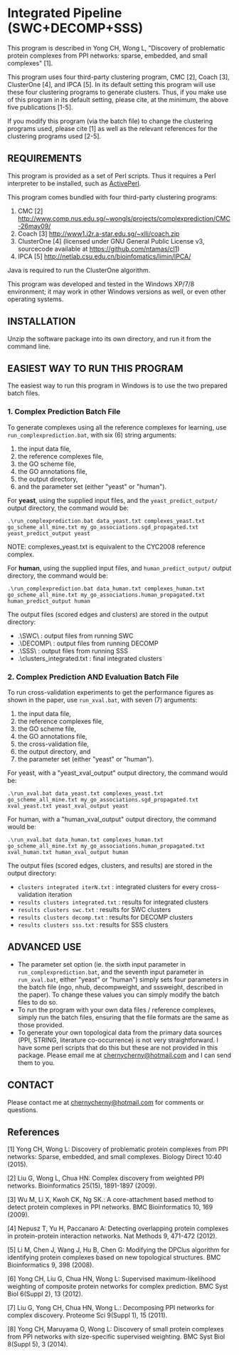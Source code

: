 
# Integrated Pipeline (SWC+DECOMP+SSS)

This program is described in Yong CH, Wong L, "Discovery of problematic protein complexes from PPI networks: sparse, embedded, and small complexes" [1].

This program uses four third-party clustering program, CMC [2], Coach [3], ClusterOne [4], and IPCA [5]. In its default setting this program will use these four clustering programs to generate clusters. Thus, if you make use of this program in its default setting, please cite, at the minimum, the above five publications [1-5].

If you modify this program (via the batch file) to change the clustering programs used, please cite [1] as well as the relevant references for the clustering programs used [2-5].

## REQUIREMENTS

This program is provided as a set of Perl scripts. Thus it requires a Perl interpreter to be installed, such as [ActivePerl](www.activestate.com/activeperl).

This program comes bundled with four third-party clustering programs:

1. CMC [2] <http://www.comp.nus.edu.sg/~wongls/projects/complexprediction/CMC-26may09/>
2. Coach [3] <http://www1.i2r.a-star.edu.sg/~xlli/coach.zip>
3. ClusterOne [4] (licensed under GNU General Public License v3, sourcecode available at <https://github.com/ntamas/cl1>)
4. IPCA [5] <http://netlab.csu.edu.cn/bioinfomatics/limin/IPCA/>

Java is required to run the ClusterOne algorithm.

This program was developed and tested in the Windows XP/7/8 environment; it may work in other Windows versions as well, or even other operating systems.

## INSTALLATION

Unzip the software package into its own directory, and run it from the command line.

## EASIEST WAY TO RUN THIS PROGRAM

The easiest way to run this program in Windows is to use the two prepared batch files.

### 1. Complex Prediction Batch File

To generate complexes using all the reference complexes for learning, use `run_complexprediction.bat`, with six (6) string arguments:

1. the input data file,
2. the reference complexes file,
3. the GO scheme file,
4. the GO annotations file,
5. the output directory,
6. and the parameter set (either "yeast" or "human").

For **yeast**, using the supplied input files, and the `yeast_predict_output/` output directory, the command would be:

```shell
.\run_complexprediction.bat data_yeast.txt complexes_yeast.txt go_scheme_all_mine.txt my_go_associations.sgd_propagated.txt yeast_predict_output yeast
```

NOTE: complexes_yeast.txt is equivalent to the CYC2008 reference complex.

For **human**, using the supplied input files, and `human_predict_output/` output directory, the command would be:

```shell
.\run_complexprediction.bat data_human.txt complexes_human.txt go_scheme_all_mine.txt my_go_associations.human_propagated.txt human_predict_output human
```

The output files (scored edges and clusters) are stored in the output directory:

- .\SWC\ : output files from running SWC
- .\DECOMP\ : output files from running DECOMP
- .\SSS\ : output files from running SSS
- .\clusters_integrated.txt : final integrated clusters

### 2. Complex Prediction AND Evaluation Batch File

To run cross-validation experiments to get the performance figures as shown in the paper, use `run_xval.bat`, with seven (7) arguments:

1. the input data file,
2. the reference complexes file,
3. the GO scheme file,
4. the GO annotations file,
5. the cross-validation file,
6. the output directory, and
7. the parameter set (either "yeast" or "human").

For yeast, with a "yeast_xval_output\" output directory, the command would be:

```shell
.\run_xval.bat data_yeast.txt complexes_yeast.txt go_scheme_all_mine.txt my_go_associations.sgd_propagated.txt xval_yeast.txt yeast_xval_output yeast
```

For human, with a "human_xval_output\" output directory, the command would be:

```shell
.\run_xval.bat data_human.txt complexes_human.txt go_scheme_all_mine.txt my_go_associations.human_propagated.txt xval_human.txt human_xval_output human
```

The output files (scored edges, clusters, and results) are stored in the output directory:

- `clusters integrated iterN.txt` : integrated clusters for every cross-validation iteration
- `results clusters integrated.txt` : results for integrated clusters
- `results clusters swc.txt` : results for SWC clusters
- `results clusters decomp.txt` : results for DECOMP clusters
- `results clusters sss.txt` : results for SSS clusters

## ADVANCED USE

- The parameter set option (ie. the sixth input parameter in `run_complexprediction.bat`, and the seventh input parameter in `run_xval.bat`, either "yeast" or "human") simply sets four parameters in the batch file (ngo, nhub, decompweight, and sssweight, described in the paper). To change these values you can simply modify the batch files to do so.
- To run the program with your own data files / reference complexes, simply run the batch files, ensuring that the file formats are the same as those provided.
- To generate your own topological data from the primary data sources (PPI, STRING, literature co-occurrence) is not very straightforward. I have some perl scripts that do this but these are not provided in this package. Please email me at <chernycherny@hotmail.com> and I can send them to you.

## CONTACT

Please contact me at <chernycherny@hotmail.com> for comments or questions.

## References

[1] Yong CH, Wong L: Discovery of problematic protein complexes from PPI networks: Sparse, embedded, and small complexes. Biology Direct 10:40 (2015).

[2] Liu G, Wong L, Chua HN: Complex discovery from weighted PPI networks. Bioinformatics 25(15), 1891-1897 (2009).

[3] Wu M, Li X, Kwoh CK, Ng SK.: A core-attachment based method to detect protein complexes in PPI networks. BMC Bioinformatics 10, 169 (2009).

[4] Nepusz T, Yu H, Paccanaro A: Detecting overlapping protein complexes in protein-protein interaction networks. Nat Methods 9, 471-472 (2012).

[5] Li M, Chen J, Wang J, Hu B, Chen G: Modifying the DPClus algorithm for identifying protein complexes based on new topological structures. BMC Bioinformatics 9, 398 (2008).

[6] Yong CH, Liu G, Chua HN, Wong L: Supervised maximum-likelihood weighting of composite protein networks for complex prediction. BMC Syst Biol 6(Suppl 2), 13 (2012).

[7] Liu G, Yong CH, Chua HN, Wong L.: Decomposing PPI networks for complex discovery. Proteome Sci 9(Suppl 1), 15 (2011).

[8] Yong CH, Maruyama O, Wong L: Discovery of small protein complexes from PPI networks with size-specific supervised weighting. BMC Syst Biol 8(Suppl 5), 3 (2014).
